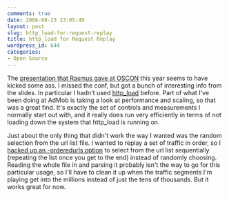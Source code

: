 ```yaml
---
comments: true
date: 2006-08-23 23:05:49
layout: post
slug: http_load-for-request-replay
title: http_load for Request Replay
wordpress_id: 644
categories:
- Open Source
---
```


The [presentation that Rasmus gave at OSCON](http://talks.php.net/show/oscon06/0) this year seems to have kicked some ass. I missed the conf, but got a bunch of interesting info from the slides. In particular I hadn't used [http_load](http://www.acme.com/software/http_load/) before. Part of what I've been doing at AdMob is taking a look at performance and scaling, so that was a great find. It's exactly the set of controls and measurements I normally start out with, and it really does run very efficiently in terms of not loading down the system that http_load is running on. 

Just about the only thing that didn't work the way I wanted was the random selection from the url list file. I wanted to replay a set of traffic in order, so I [hacked up an -orderedurls option](http://www.rowehl.com/blog/wp-content/uploads/2006/08/http_load-miker-01patch.txt) to select from the url list sequentially (repeating the list once you get to the end) instead of randomly choosing. Reading the whole file in and parsing it probably isn't the way to go for this particular usage, so I'll have to clean it up when the traffic segments I'm playing get into the millions instead of just the tens of thousands. But it works great for now.
